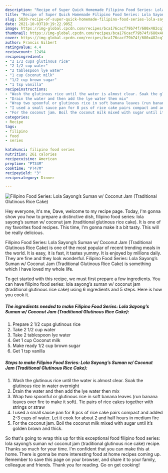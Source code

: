 ```yaml
---
description: "Recipe of Super Quick Homemade Filipino Food Series: Lola Sayong’s Suman w/ Coconut Jam (Traditional Glutinous Rice Cake)"
title: "Recipe of Super Quick Homemade Filipino Food Series: Lola Sayong’s Suman w/ Coconut Jam (Traditional Glutinous Rice Cake)"
slug: 5020-recipe-of-super-quick-homemade-filipino-food-series-lola-sayongs-suman-w-coconut-jam-traditional-glutinous-rice-cake
date: 2021-10-03T10:19:22.905Z
image: https://img-global.cpcdn.com/recipes/bca176cacf79b74f/680x482cq70/filipino-food-series-lola-sayongs-suman-w-coconut-jam-traditional-glutinous-rice-cake-recipe-main-photo.jpg
thumbnail: https://img-global.cpcdn.com/recipes/bca176cacf79b74f/680x482cq70/filipino-food-series-lola-sayongs-suman-w-coconut-jam-traditional-glutinous-rice-cake-recipe-main-photo.jpg
cover: https://img-global.cpcdn.com/recipes/bca176cacf79b74f/680x482cq70/filipino-food-series-lola-sayongs-suman-w-coconut-jam-traditional-glutinous-rice-cake-recipe-main-photo.jpg
author: Francis Gilbert
ratingvalue: 4.4
reviewcount: 12494
recipeingredient:
- "2 1/2 cups glutinous rice"
- "2 1/2 cup water"
- "2 tablespoon lye water"
- "1 cup Coconut milk"
- "1/2 cup brown sugar"
- "1 tsp vanilla"
recipeinstructions:
- "Wash the glutinous rice until the water is almost clear. Soak the glutinous rice in water overnight"
- "Drain the water and then add the lye water then mix"
- "Wrap two spoonful or glutinous rice in soft banana leaves (run banana leaves over fire to make it soft). Tie pairs of rice cakes together with strings or straw"
- "I used a small sauce pan for 8 pcs of rice cake pairs compact and added 2-3 cups of water. Let it cook for about 2 and half hours in medium fire"
- "For the coconut jam. Boil the coconut milk mixed with sugar until it’s golden brown and thick."
categories:
- Recipe
tags:
- filipino
- food
- series

katakunci: filipino food series 
nutrition: 261 calories
recipecuisine: American
preptime: "PT34M"
cooktime: "PT47M"
recipeyield: "3"
recipecategory: Dinner

---
```



![Filipino Food Series: Lola Sayong’s Suman w/ Coconut Jam (Traditional Glutinous Rice Cake)](https://img-global.cpcdn.com/recipes/bca176cacf79b74f/680x482cq70/filipino-food-series-lola-sayongs-suman-w-coconut-jam-traditional-glutinous-rice-cake-recipe-main-photo.jpg)

Hey everyone, it's me, Dave, welcome to my recipe page. Today, I'm gonna show you how to prepare a distinctive dish, filipino food series: lola sayong’s suman w/ coconut jam (traditional glutinous rice cake). It is one of my favorites food recipes. This time, I'm gonna make it a bit tasty. This will be really delicious.

Filipino Food Series: Lola Sayong’s Suman w/ Coconut Jam (Traditional Glutinous Rice Cake) is one of the most popular of recent trending meals in the world. It is easy, it is fast, it tastes yummy. It is enjoyed by millions daily. They are fine and they look wonderful. Filipino Food Series: Lola Sayong’s Suman w/ Coconut Jam (Traditional Glutinous Rice Cake) is something which I have loved my whole life.




To get started with this recipe, we must first prepare a few ingredients. You can have filipino food series: lola sayong’s suman w/ coconut jam (traditional glutinous rice cake) using 6 ingredients and 5 steps. Here is how you cook it.

<!--inarticleads1-->

##### The ingredients needed to make Filipino Food Series: Lola Sayong’s Suman w/ Coconut Jam (Traditional Glutinous Rice Cake):

1. Prepare 2 1/2 cups glutinous rice
1. Take 2 1/2 cup water
1. Take 2 tablespoon lye water
1. Get 1 cup Coconut milk
1. Make ready 1/2 cup brown sugar
1. Get 1 tsp vanilla




<!--inarticleads2-->

##### Steps to make Filipino Food Series: Lola Sayong’s Suman w/ Coconut Jam (Traditional Glutinous Rice Cake):

1. Wash the glutinous rice until the water is almost clear. Soak the glutinous rice in water overnight
1. Drain the water and then add the lye water then mix
1. Wrap two spoonful or glutinous rice in soft banana leaves (run banana leaves over fire to make it soft). Tie pairs of rice cakes together with strings or straw
1. I used a small sauce pan for 8 pcs of rice cake pairs compact and added 2-3 cups of water. Let it cook for about 2 and half hours in medium fire
1. For the coconut jam. Boil the coconut milk mixed with sugar until it’s golden brown and thick.




So that's going to wrap this up for this exceptional food filipino food series: lola sayong’s suman w/ coconut jam (traditional glutinous rice cake) recipe. Thanks so much for your time. I'm confident that you can make this at home. There is gonna be more interesting food at home recipes coming up. Remember to save this page on your browser, and share it to your family, colleague and friends. Thank you for reading. Go on get cooking!
